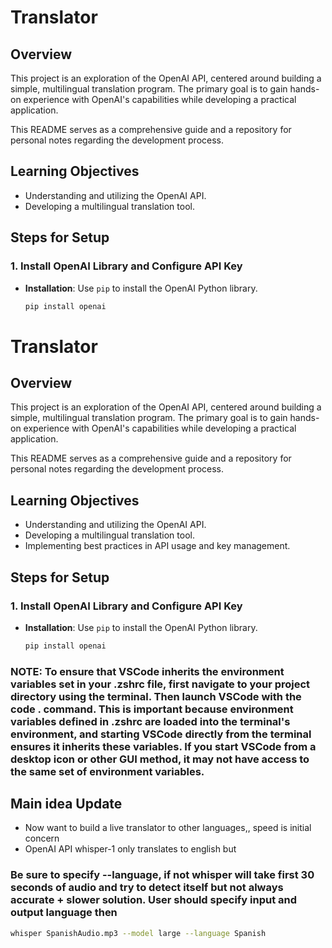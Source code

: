 # Translator

## Overview
This project is an exploration of the OpenAI API, centered around building a simple, multilingual translation program. The primary goal is to gain hands-on experience with OpenAI's capabilities while developing a practical application.

This README serves as a comprehensive guide and a repository for personal notes regarding the development process.

## Learning Objectives
- Understanding and utilizing the OpenAI API.
- Developing a multilingual translation tool.

## Steps for Setup

### 1. Install OpenAI Library and Configure API Key
- **Installation**: Use `pip` to install the OpenAI Python library.
  ```bash
  pip install openai
# Translator

## Overview
This project is an exploration of the OpenAI API, centered around building a simple, multilingual translation program. The primary goal is to gain hands-on experience with OpenAI's capabilities while developing a practical application.

This README serves as a comprehensive guide and a repository for personal notes regarding the development process.

## Learning Objectives
- Understanding and utilizing the OpenAI API.
- Developing a multilingual translation tool.
- Implementing best practices in API usage and key management.

## Steps for Setup

### 1. Install OpenAI Library and Configure API Key
- **Installation**: Use `pip` to install the OpenAI Python library.
  ```bash
  pip install openai

### NOTE: To ensure that VSCode inherits the environment variables set in your .zshrc file, first navigate to your project directory using the terminal. Then launch VSCode with the code . command. This is important because environment variables defined in .zshrc are loaded into the terminal's environment, and starting VSCode directly from the terminal ensures it inherits these variables. If you start VSCode from a desktop icon or other GUI method, it may not have access to the same set of environment variables.

## Main idea Update 
- Now want to build a live translator to other languages,, speed is initial concern
- OpenAI API whisper-1 only translates to english but

### Be sure to specify --language, if not whisper will take first 30 seconds of audio and try to detect itself but not always accurate + slower solution. User should specify input and output language then

```bash
whisper SpanishAudio.mp3 --model large --language Spanish
